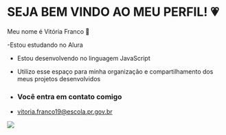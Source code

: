# SEJA BEM VINDO AO MEU PERFIL! 💗

Meu nome é Vitória Franco 💓

-Estou estudando no Alura
- Estou desenvolvendo no linguagem JavaScript
- Utilizo esse espaço para minha organização e compartilhamento dos meus projetos desenvolvidos

- ### Você entra em contato comigo 

- vitoria.franco19@escola.pr.gov.br

![](https://media.tenor.com/tUy271UbrFwAAAAd/run.gif)

